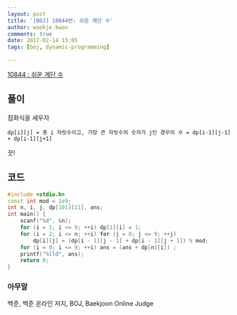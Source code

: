 ```yaml
---
layout: post
title: '[BOJ] 10844번: 쉬운 계단 수'
author: wookje.kwon
comments: true
date: 2017-02-14 15:05
tags: [boj, dynamic-programming]

---
```


[10844 : 쉬운 계단 수](https://www.acmicpc.net/problem/10844)

## 풀이

점화식을 세우자  

`dp[i][j] = 총 i 자릿수이고, 가장 큰 자릿수의 숫자가 j인 경우의 수 = dp[i-1][j-1] + dp[i-1][j+1]`  

끗!

## 코드

```cpp
#include <stdio.h>
const int mod = 1e9;
int n, i, j, dp[101][11], ans;
int main() {
	scanf("%d", &n);
	for (i = 1; i <= 9; ++i) dp[1][i] = 1;
	for (i = 2; i <= n; ++i) for (j = 0; j <= 9; ++j)
		dp[i][j] = (dp[i - 1][j - 1] + dp[i - 1][j + 1]) % mod;
	for (i = 0; i <= 9; ++i) ans = (ans + dp[n][i]) ;
	printf("%lld", ans);
	return 0;
}
```

### 아무말  
백준, 백준 온라인 저지, BOJ, Baekjoon Online Judge